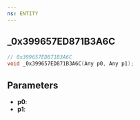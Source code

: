 ```yaml
---
ns: ENTITY
---
```

## _0x399657ED871B3A6C

```c
// 0x399657ED871B3A6C
void _0x399657ED871B3A6C(Any p0, Any p1);
```

## Parameters
* **p0**:
* **p1**:
